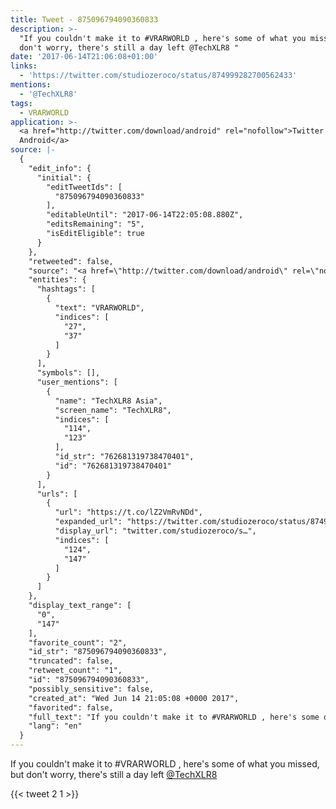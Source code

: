 ```yaml
---
title: Tweet - 875096794090360833
description: >-
  "If you couldn't make it to #VRARWORLD , here's some of what you missed, but
  don't worry, there's still a day left @TechXLR8 "
date: '2017-06-14T21:06:08+01:00'
links:
  - 'https://twitter.com/studiozeroco/status/874999282700562433'
mentions:
  - '@TechXLR8'
tags:
  - VRARWORLD
application: >-
  <a href="http://twitter.com/download/android" rel="nofollow">Twitter for
  Android</a>
source: |-
  {
    "edit_info": {
      "initial": {
        "editTweetIds": [
          "875096794090360833"
        ],
        "editableUntil": "2017-06-14T22:05:08.880Z",
        "editsRemaining": "5",
        "isEditEligible": true
      }
    },
    "retweeted": false,
    "source": "<a href=\"http://twitter.com/download/android\" rel=\"nofollow\">Twitter for Android</a>",
    "entities": {
      "hashtags": [
        {
          "text": "VRARWORLD",
          "indices": [
            "27",
            "37"
          ]
        }
      ],
      "symbols": [],
      "user_mentions": [
        {
          "name": "TechXLR8 Asia",
          "screen_name": "TechXLR8",
          "indices": [
            "114",
            "123"
          ],
          "id_str": "762681319738470401",
          "id": "762681319738470401"
        }
      ],
      "urls": [
        {
          "url": "https://t.co/lZ2VmRvNDd",
          "expanded_url": "https://twitter.com/studiozeroco/status/874999282700562433",
          "display_url": "twitter.com/studiozeroco/s…",
          "indices": [
            "124",
            "147"
          ]
        }
      ]
    },
    "display_text_range": [
      "0",
      "147"
    ],
    "favorite_count": "2",
    "id_str": "875096794090360833",
    "truncated": false,
    "retweet_count": "1",
    "id": "875096794090360833",
    "possibly_sensitive": false,
    "created_at": "Wed Jun 14 21:05:08 +0000 2017",
    "favorited": false,
    "full_text": "If you couldn't make it to #VRARWORLD , here's some of what you missed, but don't worry, there's still a day left @TechXLR8 https://t.co/lZ2VmRvNDd",
    "lang": "en"
  }
---
```

If you couldn't make it to #VRARWORLD , here's some of what you missed, but don't worry, there's still a day left [@TechXLR8](https://twitter.com/@TechXLR8) 
    
{{< tweet 2 1 >}}
    
